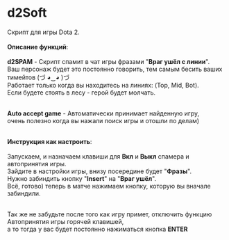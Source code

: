 # d2Soft 
Скрипт для игры Dota 2. <br><br>
<b>Описание функций</b>: <br><br>
<b>d2SPAM</b> - Скрипт спамит в чат игры фразами "<b>Враг ушёл с линии</b>".<br>
Ваш персонаж будет это постоянно говорить, тем самым бесить ваших тимейтов (づ ◕‿◕ )づ <br>
Работает только когда вы находитесь на линиях: (Top, Mid, Bot).<br>
Если будете стоять в лесу - герой будет молчать.<br><br>

<b>Auto accept game</b> - Автоматически принимает найденную игру,<br>
очень полезно когда вы нажали поиск игры и отошли по делам)<br><br>

<b>Инструкция как настроить</b>:<br><br>
Запускаем, и назначаем клавиши для <b>Вкл</b> и <b>Выкл</b> спамера и автопринятия игры.<br>
Зайдите в настройки игры, внизу посередине будет "<b>Фразы</b>".<br>
Нужно забиндить кнопку "<b>Insert</b>" на "<b>Враг ушёл</b>".<br>
Всё, готово) теперь в матче нажимаем кнопку, которую вы вначале забиндили.<br><br>

Так же не забудьте после того как игру примет, отключить функцию Автопринятия игры горячей клавишей,<br>
а то тогда у вас будет постоянно нажиматься кнопка <b>ENTER</b><br><br>


